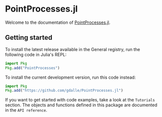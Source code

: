 # PointProcesses.jl

Welcome to the documentation of [PointProcesses.jl](https://github.com/gdalle/PointProcesses.jl).

## Getting started

To install the latest release available in the General registry, run the following code in Julia's REPL:

```julia
import Pkg
Pkg.add("PointProcesses")
```

To install the current development version, run this code instead:

```julia
import Pkg
Pkg.add("https://github.com/gdalle/PointProcesses.jl")
```

If you want to get started with code examples, take a look at the `Tutorials` section.
The objects and functions defined in this package are documented in the `API reference`.
